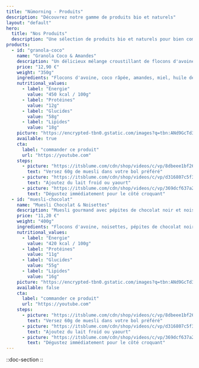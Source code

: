 ```yaml
---
title: "Nümorning - Produits"
description: "Découvrez notre gamme de produits bio et naturels"
layout: "default"
hero:
  title: "Nos Produits"
  description: "Une sélection de produits bio et naturels pour bien commencer la journée"
products:
  - id: "granola-coco"
    name: "Granola Coco & Amandes"
    description: "Un délicieux mélange croustillant de flocons d'avoine bio, coco râpée et amandes grillées. Parfait pour un petit-déjeuner gourmand et énergisant."
    price: "12,90 €"
    weight: "350g"
    ingredients: "Flocons d'avoine, coco râpée, amandes, miel, huile de tournesol (*ingrédients issus de l'agriculture biologique)"
    nutritional_values:
      - label: "Énergie"
        value: "450 kcal / 100g"
      - label: "Protéines"
        value: "12g"
      - label: "Glucides"
        value: "58g"
      - label: "Lipides"
        value: "18g"
    picture: "https://encrypted-tbn0.gstatic.com/images?q=tbn:ANd9GcTd3iMmVvdtczOUMLOWgU0L9z-zqrS8mRKO5Q&s"
    available: true
    cta:
      label: "commander ce produit"
      url: "https://youtube.com"
    steps:
      - picture: "https://itsblume.com/cdn/shop/videos/c/vp/8dbeee1bf26041d9b4950f7650889234/8dbeee1bf26041d9b4950f7650889234.SD-480p-0.9Mbps-35754022.mp4?v=0"
        text: "Versez 60g de muesli dans votre bol préféré"
      - picture: "https://itsblume.com/cdn/shop/videos/c/vp/d316807c5f3c408cb88c000597ae290d/d316807c5f3c408cb88c000597ae290d.SD-480p-0.9Mbps-35754023.mp4?v=0"
        text: "Ajoutez du lait froid ou yaourt"
      - picture: "https://itsblume.com/cdn/shop/videos/c/vp/369dcf637a2e4769b09037914a0887dc/369dcf637a2e4769b09037914a0887dc.SD-480p-0.9Mbps-35754024.mp4?v=0"
        text: "Dégustez immédiatement pour le côté croquant"
  - id: "muesli-chocolat"
    name: "Muesli Chocolat & Noisettes"
    description: "Muesli gourmand avec pépites de chocolat noir et noisettes torréfiées. Un plaisir chocolaté pour les amateurs de saveurs intenses."
    price: "11,20 €"
    weight: "400g"
    ingredients: "Flocons d'avoine, noisettes, pépites de chocolat noir (70% cacao), raisins secs, miel (*ingrédients issus de l'agriculture biologique)"
    nutritional_values:
      - label: "Énergie"
        value: "420 kcal / 100g"
      - label: "Protéines"
        value: "11g"
      - label: "Glucides"
        value: "55g"
      - label: "Lipides"
        value: "16g"
    picture: "https://encrypted-tbn0.gstatic.com/images?q=tbn:ANd9GcTd3iMmVvdtczOUMLOWgU0L9z-zqrS8mRKO5Q&s"
    available: false
    cta:
      label: "commander ce produit"
      url: "https://youtube.com"
    steps:
      - picture: "https://itsblume.com/cdn/shop/videos/c/vp/8dbeee1bf26041d9b4950f7650889234/8dbeee1bf26041d9b4950f7650889234.SD-480p-0.9Mbps-35754022.mp4?v=0"
        text: "Versez 60g de muesli dans votre bol préféré"
      - picture: "https://itsblume.com/cdn/shop/videos/c/vp/d316807c5f3c408cb88c000597ae290d/d316807c5f3c408cb88c000597ae290d.SD-480p-0.9Mbps-35754023.mp4?v=0"
        text: "Ajoutez du lait froid ou yaourt"
      - picture: "https://itsblume.com/cdn/shop/videos/c/vp/369dcf637a2e4769b09037914a0887dc/369dcf637a2e4769b09037914a0887dc.SD-480p-0.9Mbps-35754024.mp4?v=0"
        text: "Dégustez immédiatement pour le côté croquant"
---
```


::doc-section
::